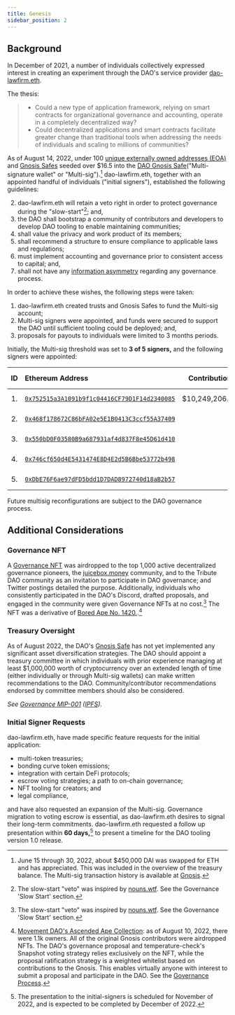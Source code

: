 ```yaml
---
title: Genesis
sidebar_position: 2
---
```


## Background

In December of 2021, a number of individuals collectively expressed interest in creating an experiment through the DAO's service provider [dao-lawfirm.eth](../legal/guiding-principles.md).

The thesis:

> -   Could a new type of application framework, relying on smart contracts for organizational governance and accounting, operate in a completely decentralized way?
> -   Could decentralized applications and smart contracts facilitate greater change than traditional tools when addressing the needs of individuals and scaling to millions of communities?

As of August 14, 2022, under 100 [unique externally owned addresses (EOA)](https://etherscan.io/address/0x143cC0A996De329C1C5723Ee4F15D2a40c1203c6) and [Gnosis Safes](https://defiprime.com/gnosis-safe#:~:text=The%20Gnosis%20Safe%20is%20a,is%20a%20multi%2Dsignature%20wallet) seeded over $16.5 into the [DAO Gnosis Safe](https://etherscan.io/address/0x143cC0A996De329C1C5723Ee4F15D2a40c1203c6)("Multi-signature wallet" or "Multi-sig").[^1] dao-lawfirm.eth, together with an appointed handful of individuals ("initial signers"), established the following guidelines:

2. dao-lawfirm.eth will retain a veto right in order to protect governance during the "slow-start"[^2]; and,
1. the DAO shall bootstrap a community of contributors and developers to develop DAO tooling to enable maintaining communities;
3. shall value the privacy and work product of its members;
4. shall recommend a structure to ensure compliance to applicable laws and regulations;
5. must implement accounting and governance prior to consistent access to capital; and,
6. shall not have any [information asymmetry](https://en.wikipedia.org/wiki/Information_asymmetry) regarding any governance process.

In order to achieve these wishes, the following steps were taken:

1. dao-lawfirm.eth created trusts and Gnosis Safes to fund the Multi-sig account;
2. Multi-sig signers were appointed, and funds were secured to support the DAO until sufficient tooling could be deployed; and,
3. proposals for payouts to individuals were limited to 3 months periods.

Initially, the Multi-sig threshold was set to **3 of 5 signers,** and the following signers were appointed:

| ID  | Ethereum Address                                                                                                        |  Contribution  | Creation Date | Created By      |
| :-: | :---------------------------------------------------------------------------------------------------------------------- | :------------: | ------------- | --------------- |
| 1.  | [`0x752515a3A1091b9f1c04416CF79D1F14d2340085`](https://etherscan.io/address/0x752515a3a1091b9f1c04416cf79d1f14d2340085) | $10,249,206.01 | 2021-11-20    | dao-lawfirm.eth |
| 2.  | [`0x468f178672C86bFA02e5E1B0413C3ccf55A37409`](https://etherscan.io/address/0x468f178672C86bFA02e5E1B0413C3ccf55A37409) |                | 2021-12-17    | dao-lawfirm.eth |
| 3.  | [`0x550bD0F03580B9a687931af4d837F8e45D61d410`](https://etherscan.io/address/0x550bD0F03580B9a687931af4d837F8e45D61d410) |                | 2021-12-17    | dao-lawfirm.eth |
| 4.  | [`0x746cf650d4E5431474E8D4E2d5B6Bbe53772b498`](https://etherscan.io/address/0x746cf650d4E5431474E8D4E2d5B6Bbe53772b498) |                | 2021-12-17    | dao-lawfirm.eth |
| 5.  | [`0xDbE76F6ae97dFD5bdd1D7DAD8972740d18aB2b57`](https://etherscan.io/address/0xDbE76F6ae97dFD5bdd1D7DAD8972740d18aB2b57) |                | 2021-12-17    | dao-lawfirm.eth |

Future multisig reconfigurations are subject to the DAO governance process.

## Additional Considerations

### Governance NFT

A [Governance NFT](https://etherscan.io/address/0xdd407a053fa45172079916431d06E8e07f655042) was airdropped to the top 1,000 active decentralized governance pioneers, the [juicebox.money](https://juicebox.money) community, and to the Tribute DAO community as an invitation to participate in DAO governance; and Twitter postings detailed the purpose. Additionally, individuals who consistently participated in the DAO's Discord, drafted proposals, and engaged in the community were given Governance NFTs at no cost.[^2] The NFT was a derivative of [Bored Ape No. 1420.](https://opensea.io/assets/ethereum/0xbc4ca0eda7647a8ab7c2061c2e118a18a936f13d/1420).[^3]

### Treasury Oversight

As of August 2022, the DAO's [Gnosis Safe](/peace/governance/multisig) has not yet implemented any significant asset diversification strategies. The DAO should appoint a treasury committee in which individuals with prior experience managing at least $1,000,000 worth of cryptocurrency over an extended length of time (either individually or through Multi-sig wallets) can make written recommendations to the DAO. Community/contributor recommendations endorsed by committee members should also be considered.

_See [Governance MIP-001](https://snapshot.org/#/movedao.eth/proposal/0x5494278f1f52faed8f2a0d61f0909d81d92364fa871a2b9183a61ce179bc7671) ([IPFS](https://snapshot.mypinata.cloud/ipfs/QmRDyENgBHSDNr3YuoGhS3yvnyzNfumtxoKm39h8NsD9Jn))._

### Initial Signer Requests

dao-lawfirm.eth, have made specific feature requests for the initial application:

-   multi-token treasuries;
-   bonding curve token emissions;
-   integration with certain DeFi protocols;
-   escrow voting strategies; a path to on-chain governance;
-   NFT tooling for creators; and
-   legal compliance,

and have also requested an expansion of the Multi-sig. Governance migration to voting escrow is essential, as dao-lawfirm.eth desires to signal their long-term commitments. dao-lawfirm.eth requested a follow up presentation within **60 days,**[^5] to present a timeline for the DAO tooling version 1.0 release.

[^1]: June 15 through 30, 2022, about $450,000 DAI was swapped for ETH and has appreciated. This was included in the overview of the treasury balance.  The Multi-sig transaction history is available at [Gnosis](/dao/governance/gnosis).
[^2]: The slow-start "veto" was inspired by [nouns.wtf](https://nouns.wtf). See the Governance 'Slow Start' section.
[^3]: [Movement DAO's Ascended Ape Collection](https://opensea.io/collection/movement-daos-ascended-ape-collection): as of August 10, 2022, there were 1.1k owners. All of the original Gnosis contributors were airdropped NFTs. The DAO's governance proposal and temperature-check's Snapshot voting strategy relies exclusively on the NFT, while the proposal ratification strategy is a weighted whitelist based on contributions to the Gnosis. This enables virtually anyone with interest to submit a proposal and participate in the DAO. See the [Governance Process](/dao/governance/process).
[^4]: [Bored Ape Yacht Club #1420](https://opensea.io/assets/ethereum/0xbc4ca0eda7647a8ab7c2061c2e118a18a936f13d/1420) was purchased for [96 ETH, worth $295,757.76](https://etherscan.io/tx/0xf8408567c7f64549a3f141e78fe67f9e9a061e525ca87b8069f1ac0eb0ab7053). The illustrator and artist [natasha-pankina.eth](https://natasha-pankina.com/) was commissioned to create a new collection incorporating themes of possible communities and diverse ape characteristics, among other traits. The Governance NFTs were minted and distributed at no cost to governance contributors which were invited. Even a conservative estimate of the gas fees associated with this distribution is north of $75,000.00.
[^5]: The presentation to the initial-signers is scheduled for November of 2022, and is expected to be completed by December of 2022.
